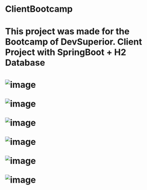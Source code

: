 
# ClientBootcamp
<div>
  
<h1><BOOTCAMP DEVSUPERIOR/h1>
<h4>This project was made for the Bootcamp of DevSuperior. Client Project with SpringBoot + H2 Database</h4>



![image](https://user-images.githubusercontent.com/64970716/119271395-b2610e80-bbd7-11eb-9baa-5fa52d60189f.png)

![image](https://user-images.githubusercontent.com/64970716/119271420-c9076580-bbd7-11eb-844e-df5a20cd30f1.png)

![image](https://user-images.githubusercontent.com/64970716/119271432-e0dee980-bbd7-11eb-87c1-650a7de28bce.png)

![image](https://user-images.githubusercontent.com/64970716/119271450-f227f600-bbd7-11eb-93d3-fb6717b0070f.png)

![image](https://user-images.githubusercontent.com/64970716/119271465-0835b680-bbd8-11eb-9d31-972b9e7af490.png)

![image](https://user-images.githubusercontent.com/64970716/119271473-184d9600-bbd8-11eb-8489-6e810440d8c5.png)


</div>
